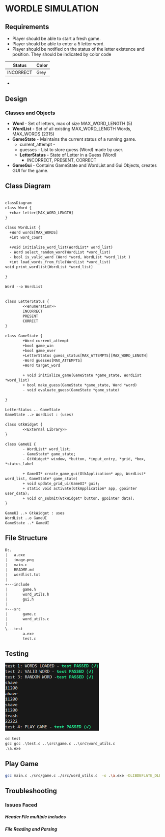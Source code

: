 # WORDLE SIMULATION
## Requirements
- Player should be able to start a fresh game.
- Player should be able to enter a 5 letter word.
- Player should be notified on the status of the letter existence and position. They should be indicated by color code

| Status    | Color  |
| -------- | ------- |
| INCORRECT  | Grey    |

-

## Design
### Classes and Objects
- **Word** - Set of letters, max of size MAX_WORD_LENGTH (5)
- **WordList** - Set of all existing MAX_WORD_LENGTH Words, MAX_WORDS (2315)
- **GameState** - Maintains the current status of a running game.
  - current_attempt - 
  - guesses - List to store guess (Word) made by user.
  - **LetterStatus** - State of Letter in a Guess (Word)
    - INCORRECT, PRESENT, CORRECT
- **GameGui** - Contains GameState and WordList and Gui Objects, creates GUI for the game.

## Class Diagram

```mermaid

classDiagram
class Word {
  +char letter[MAX_WORD_LENGTH]
}

class WordList {
  +Word words[MAX_WORDS]
  +int word_count

  +void initialize_word_list(WordList* word_list)
  - Word select_random_word(WordList *word_list)
  - bool is_valid_word (Word *word, WordList *word_list )
  +int load_words_from_file(WordList *word_list)
void print_wordlist(WordList *word_list)

}

Word --o WordList


class LetterStatus {
        <<enumeration>>
        INCORRECT
        PRESENT
        CORRECT
}

class GameState {
        +Word current_attempt
        +bool game_win
        +bool game_over
        +LetterStatus guess_status[MAX_ATTEMPTS][MAX_WORD_LENGTH]
        -Word guesses[MAX_ATTEMPTS]
        +Word target_word

        + void initialize_game(GameState *game_state, WordList *word_list)
        + bool make_guess(GameState *game_state, Word *word)
        - void evaluate_guess(GameState *game_state)
 
}

LetterStatus .. GameState
GameState ..> WordList : (uses)

class GtkWidget {
        <<External Library>>
}

class GameUI {
        - WordList* word_list;
        - GameState* game_state;
        - GtkWidget* window, *button, *input_entry, *grid, *box, *status_label

        + GameUI* create_game_gui(GtkApplication* app, WordList* word_list, GameState* game_state)
        + void update_grid_ui(GameUI* gui);
        + static void activate(GtkApplication* app, gpointer user_data);
        + void on_submit(GtkWidget* button, gpointer data);
}

GameUI ..> GtkWidget : uses
WordList ..o GameUI
GameState ..* GameUI

```


## File Structure
```
D:.
|   a.exe
|   image.png
|   main.c
|   README.md
|   wordlist.txt
|
+---include
|       game.h
|       word_utils.h
|       gui.h
|
+---src
|       game.c
|       word_utils.c
|
\---test
        a.exe
        test.c

```

## Testing
![alt text](image.png)


```shell
cd test
gcc gcc .\test.c ..\src\game.c ..\src\word_utils.c
.\a.exe
```

## Play Game
```bash
gcc main.c ./src/game.c ./src/word_utils.c  -o .\a.exe -DLIBDEFLATE_DLL -IC:/msys64/mingw64/include/gtk-3.0 -IC:/msys64/mingw64/include -IC:/msys64/mingw64/include/pango-1.0 -IC:/msys64/mingw64/include/harfbuzz -IC:/msys64/mingw64/include/pango-1.0 -IC:/msys64/mingw64/include/fribidi -IC:/msys64/mingw64/include -IC:/msys64/mingw64/include/atk-1.0 -IC:/msys64/mingw64/include/cairo -IC:/msys64/mingw64/include -IC:/msys64/mingw64/include/freetype2 -IC:/msys64/mingw64/include -IC:/msys64/mingw64/include/harfbuzz -IC:/msys64/mingw64/include -IC:/msys64/mingw64/include/pixman-1 -IC:/msys64/mingw64/include/gdk-pixbuf-2.0 -IC:/msys64/mingw64/include/libpng16 -IC:/msys64/mingw64/include -IC:/msys64/mingw64/include/webp -IC:/msys64/mingw64/include -IC:/msys64/mingw64/include/glib-2.0 -IC:/msys64/mingw64/lib/glib-2.0/include -IC:/msys64/mingw64/include -LC:/msys64/mingw64/lib -lgtk-3 -lgdk-3 -lz -lgdi32 -limm32 -lshell32 -lole32 -luuid -lwinmm -ldwmapi -lsetupapi -lcfgmgr32 -lhid -lwinspool -lcomctl32 -lcomdlg32 -l"pangowin32-1.0" -l"pangocairo-1.0" -l"pango-1.0" -lharfbuzz -l"atk-1.0" -lcairo-gobject -lcairo -l"gdk_pixbuf-2.0" -l"gio-2.0" -l"gobject-2.0" -l"glib-2.0" -lintl

```

## Troubleshooting

### Issues Faced 

##### Header File multiple includes

##### File Reading and Parsing